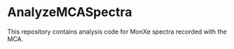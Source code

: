 # AnalyzeMCASpectra
This repository contains analysis code for MonXe spectra recorded with the MCA.

